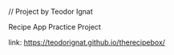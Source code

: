 // Project by Teodor Ignat

Recipe App Practice Project

link: https://teodorignat.github.io/therecipebox/

